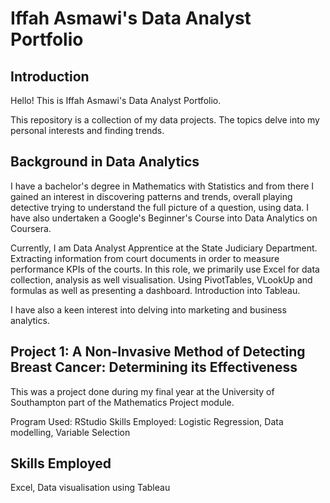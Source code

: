 # Iffah Asmawi's Data Analyst Portfolio

## Introduction
Hello! This is Iffah Asmawi's Data Analyst Portfolio.

This repository is a collection of my data projects. The topics delve into my personal interests and finding trends. 

## Background in Data Analytics
I have a bachelor's degree in Mathematics with Statistics and from there I gained an interest in discovering patterns and trends, overall playing detective trying to understand the full picture of a question, using data. I have also undertaken a Google's Beginner's Course into Data Analytics on Coursera. 

Currently, I am Data Analyst Apprentice at the State Judiciary Department. Extracting information from court documents in order to measure performance KPIs of the courts. In this role, we primarily use Excel for data collection, analysis as well visualisation. Using PivotTables, VLookUp and formulas as well as presenting a dashboard. Introduction into Tableau.

I have also a keen interest into delving into marketing and business analytics. 

## Project 1: A Non-Invasive Method of Detecting Breast Cancer: Determining its Effectiveness
This was a project done during my final year at the University of Southampton part of the Mathematics Project module. 

Program Used: RStudio
Skills Employed: Logistic Regression, Data modelling, Variable Selection

## Skills Employed
Excel, Data visualisation using Tableau

